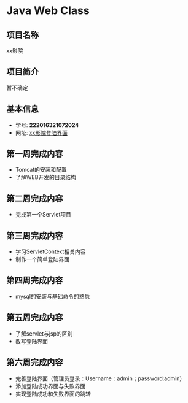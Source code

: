 # Java Web Class 
## 项目名称
xx影院

## 项目简介
暂不确定 


## 基本信息
- 学号: **222016321072024**
- 网址: [xx影院登陆界面](http://47.101.215.23:8080/web/)


## 第一周完成内容
- Tomcat的安装和配置
- 了解WEB开发的目录结构

## 第二周完成内容
- 完成第一个Servlet项目
## 第三周完成内容
- 学习ServletContext相关内容
- 制作一个简单登陆界面
## 第四周完成内容
- mysql的安装与基础命令的熟悉
## 第五周完成内容
- 了解servlet与jsp的区别
- 改写登陆界面
## 第六周完成内容
- 完善登陆界面（管理员登录：Username：admin；password:admin）
- 添加登陆成功界面与失败界面
- 实现登陆成功和失败界面的跳转
